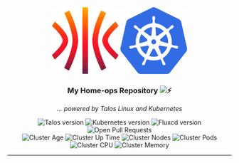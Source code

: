 <div align="center">
  <img src="./docs/assets/talos.svg" alt="Talos Linux logo" width="150" height="150">
  <img src="./docs/assets/kubernetes.png" alt="Kubernetes logo" width="150" height="150">
</div>

<div align=center>

### My Home-ops Repository <img src="https://fonts.gstatic.com/s/e/notoemoji/latest/1f4a5/512.gif" alt="⚡" width="16" height="16">

_... powered by Talos Linux and Kubernetes_

</div>

</div>

<div align="center">
  <img src="https://img.shields.io/endpoint?url=https%3A%2F%2Fkromgo.altena.io%2Ftalos_version&style=for-the-badge&logo=talos&logoColor=fff&label=Talos&labelColor=302d41&color=cba6f7" alt="Talos version">
  <img src="https://img.shields.io/endpoint?url=https%3A%2F%2Fkromgo.altena.io%2Fkubernetes_version&style=for-the-badge&logo=kubernetes&logoColor=fff&label=Kubernetes&labelColor=302d41&color=cba6f7" alt="Kubernetes version">
  <img src="https://img.shields.io/endpoint?url=https%3A%2F%2Fkromgo.altena.io%2Fflux_version&style=for-the-badge&logo=flux&logoColor=fff&label=Fluxcd&labelColor=302d41&color=cba6f7" alt="Fluxcd version">
  <img src="https://img.shields.io/github/issues-pr/davealtena/homelab?logo=github&color=f2cdcd&logoColor=fff&style=for-the-badge&labelColor=302d41" alt="Open Pull Requests">
</div>

<div align="center">
  <img src="https://img.shields.io/endpoint?url=https%3A%2F%2Fkromgo.altena.io%2Fcluster_age_days&style=for-the-badge&label=Age&labelColor=302d41" alt="Cluster Age">
  <img src="https://img.shields.io/endpoint?url=https%3A%2F%2Fkromgo.altena.io%2Fcluster_uptime_days&style=for-the-badge&label=Up&labelColor=302d41" alt="Cluster Up Time">
  <img src="https://img.shields.io/endpoint?url=https%3A%2F%2Fkromgo.altena.io%2Fcluster_node_count&style=for-the-badge&label=Nodes&labelColor=302d41" alt="Cluster Nodes">
  <img src="https://img.shields.io/endpoint?url=https%3A%2F%2Fkromgo.altena.io%2Fcluster_pod_count&style=for-the-badge&label=Pods&labelColor=302d41" alt="Cluster Pods">
  <img src="https://img.shields.io/endpoint?url=https%3A%2F%2Fkromgo.altena.io%2Fcluster_cpu_usage&style=for-the-badge&label=Cpu&labelColor=302d41" alt="Cluster CPU">
  <img src="https://img.shields.io/endpoint?url=https%3A%2F%2Fkromgo.altena.io%2Fcluster_memory_usage&style=for-the-badge&label=Memory&labelColor=302d41" alt="Cluster Memory">
</div>

---
